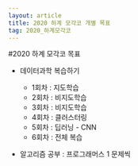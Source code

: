 ```yaml
---
layout: article
title: 2020 하계 모각코 개별 목표
tag: 2020_하계모각코
---
```

#2020 하계 모각코 목표
* 데이터과학 복습하기
	* 1회차 : 지도학습
	* 2회차 : 비지도학습
	* 3회차 : 비지도학습
	* 4회차 : 클러스터링
	* 5회차 : 딥러닝 - CNN
	* 6회차 : 전체 복습

* 알고리즘 공부 : 프로그래머스 1 문제씩